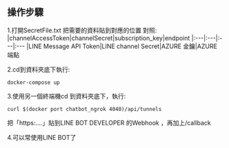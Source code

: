 ## 操作步驟

1.打開SecretFile.txt
把需要的資料貼到對應的位置
對照:
|channelAccessToken|channelSecret|subscription_key|endpoint
|:---|:---|:---|:---
|LINE Message API Token|LINE channel Secret|AZURE 金鑰|AZURE 端點

2.cd到資料夾底下執行:
```
docker-compose up
``` 
3.使用另一個終端機cd 到資料夾底下，執行:
```
curl $(docker port chatbot_ngrok 4040)/api/tunnels
```
把「https:....」貼到LINE BOT DEVELOPER 的Webhook ，再加上/callback

4.可以常使用LINE BOT了
